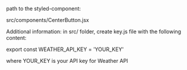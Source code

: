 path to the styled-component:

src/components/CenterButton.jsx

Additional information:
in src/ folder, create key.js file with the following content:

export const WEATHER_API_KEY = 'YOUR_KEY'

where YOUR_KEY is your API key for Weather API
